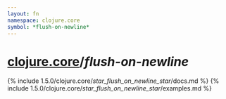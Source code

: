 ```yaml
---
layout: fn
namespace: clojure.core
symbol: *flush-on-newline*
---
```


# [clojure.core](../)/*flush-on-newline*

{% include 1.5.0/clojure.core/_star_flush_on_newline_star_/docs.md %}
{% include 1.5.0/clojure.core/_star_flush_on_newline_star_/examples.md %}

